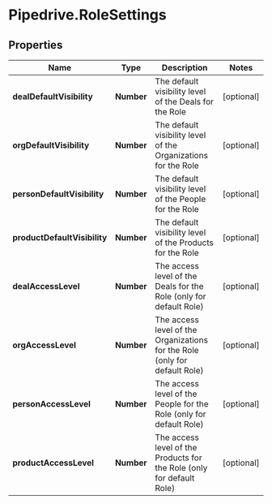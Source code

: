 # Pipedrive.RoleSettings

## Properties

Name | Type | Description | Notes
------------ | ------------- | ------------- | -------------
**dealDefaultVisibility** | **Number** | The default visibility level of the Deals for the Role | [optional] 
**orgDefaultVisibility** | **Number** | The default visibility level of the Organizations for the Role | [optional] 
**personDefaultVisibility** | **Number** | The default visibility level of the People for the Role | [optional] 
**productDefaultVisibility** | **Number** | The default visibility level of the Products for the Role | [optional] 
**dealAccessLevel** | **Number** | The access level of the Deals for the Role (only for default Role) | [optional] 
**orgAccessLevel** | **Number** | The access level of the Organizations for the Role (only for default Role) | [optional] 
**personAccessLevel** | **Number** | The access level of the People for the Role (only for default Role) | [optional] 
**productAccessLevel** | **Number** | The access level of the Products for the Role (only for default Role) | [optional] 


